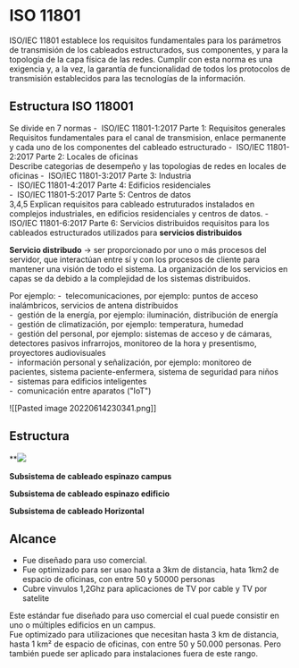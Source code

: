 # ISO 11801
  
ISO/IEC 11801 establece los requisitos fundamentales para los parámetros de transmisión de los cableados estructurados, sus componentes, y para la topología de la capa física de las redes. Cumplir con esta norma es una exigencia y, a la vez, la garantía de funcionalidad de todos los protocolos de transmisión establecidos para las tecnologías de la información.

## Estructura ISO 118001
Se divide en 7 normas
-  ISO/IEC 11801-1:2017 Parte 1: Requisitos generales   
Requisitos fundamentales para el canal de transmision, enlace permanente y cada uno de los componentes del cableado estructurado
-  ISO/IEC 11801-2:2017 Parte 2: Locales de oficinas    
Describe categorias de desempeño y las topologias de redes en locales de oficinas
-  ISO/IEC 11801-3:2017 Parte 3: Industria    
-  ISO/IEC 11801-4:2017 Parte 4: Edificios residenciales    
-  ISO/IEC 11801-5:2017 Parte 5: Centros de datos    
3,4,5 Explican requisitos para cableado estruturados instalados en complejos industriales, en edificios residenciales y centros de datos.
-  ISO/IEC 11801-6:2017 Parte 6: Servicios distribuidos
requisitos para los cableados estructurados utilizados para **servicios distribuidos**

**Servicio distribudo** -> ser proporcionado por uno o más procesos del servidor, que interactúan entre sí y con los procesos de cliente para mantener una visión de todo el sistema. La organización de los servicios en capas se da debido a la complejidad de los sistemas distribuidos.

Por ejemplo:
-  telecomunicaciones, por ejemplo: puntos de acceso inalámbricos, servicios de antena distribuidos  
-  gestión de la energía, por ejemplo: iluminación, distribución de energía  
-  gestión de climatización, por ejemplo: temperatura, humedad  
-  gestión del personal, por ejemplo: sistemas de acceso y de cámaras, detectores pasivos infrarrojos, monitoreo de la hora y presentismo, proyectores audiovisuales  
-  información personal y señalización, por ejemplo: monitoreo de pacientes, sistema paciente-enfermera, sistema de seguridad para niños  
-  sistemas para edificios inteligentes  
-  comunicación entre aparatos ("IoT")

![[Pasted image 20220614230341.png]]


## Estructura
**![](https://lh4.googleusercontent.com/xYiBwvvOEyVVRrAXosWXnQPbdCuZubwilggQZ2Ih35mF3VyW31PzNYTzunu8BrpTDqOmOXFyY9sWH9ZwsW2swNsNPlto3rZE16rtXWNwqXsV2_XH2abXS-iWTZw_xyRwV9WNG5LV16wAevYw5ZK5cA)

**Subsistema de cableado espinazo campus**

**Subsistema de cableado espinazo edificio**

**Subsistema de cableado Horizontal**

## Alcance
- Fue diseñado para uso comercial.
- Fue optimizado para ser usao hasta a 3km de distancia, hata 1km2 de espacio de oficinas, con entre 50 y 50000 personas
- Cubre vinvulos 1,2Ghz para aplicaciones de TV por cable y TV por satelite

Este estándar fue diseñado para uso comercial el cual puede consistir en uno o múltiples edificios en un campus.  
Fue optimizado para utilizaciones que necesitan hasta 3 km de distancia, hasta 1 km² de espacio de oficinas, con entre 50 y 50.000 personas. Pero también puede ser aplicado para instalaciones fuera de este rango.
